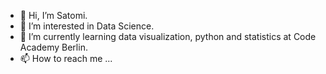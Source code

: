 - 👋 Hi, I’m Satomi.
- 👀 I’m interested in Data Science.
- 🌱 I’m currently learning data visualization, python and statistics at Code Academy Berlin.
- 📫 How to reach me ...

<!---
satomi26/satomi26 is a ✨ special ✨ repository because its `README.md` (this file) appears on your GitHub profile.
You can click the Preview link to take a look at your changes.
--->

